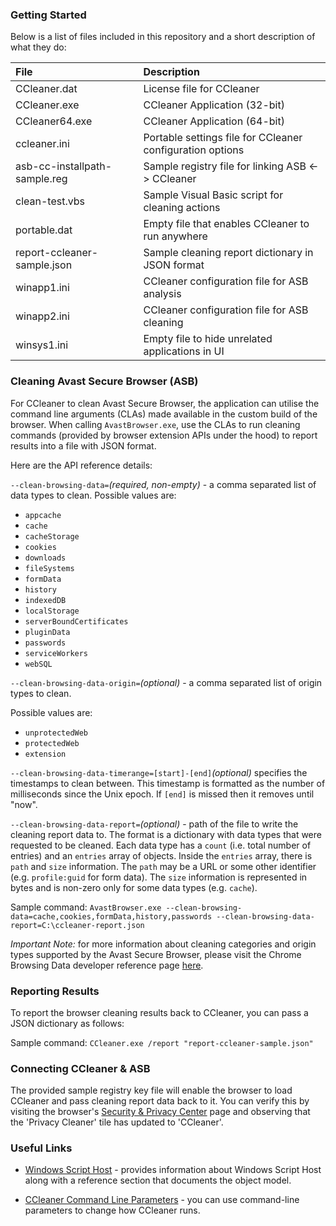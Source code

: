 ### Getting Started

Below is a list of files included in this repository and a short description of what they do:

|File|Description|
|:--|:--|
|CCleaner.dat|License file for CCleaner|
|CCleaner.exe|CCleaner Application (32-bit)|
|CCleaner64.exe|CCleaner Application (64-bit)|
|ccleaner.ini|Portable settings file for CCleaner configuration options|
|asb-cc-installpath-sample.reg|Sample registry file for linking ASB <-> CCleaner|
|clean-test.vbs|Sample Visual Basic script for cleaning actions|
|portable.dat|Empty file that enables CCleaner to run anywhere|
|report-ccleaner-sample.json|Sample cleaning report dictionary in JSON format|
|winapp1.ini|CCleaner configuration file for ASB analysis|
|winapp2.ini|CCleaner configuration file for ASB cleaning|
|winsys1.ini|Empty file to hide unrelated applications in UI|

### Cleaning Avast Secure Browser (ASB)

For CCleaner to clean Avast Secure Browser, the application can utilise the command line arguments (CLAs) made available in the custom build of the browser. When calling `AvastBrowser.exe`, use the CLAs to run cleaning commands (provided by browser extension APIs under the hood) to report results into a file with JSON format.

Here are the API reference details:

`--clean-browsing-data=`*(required, non-empty)* - a comma separated list of data types to clean. Possible values are: 

- `appcache`
- `cache`
- `cacheStorage`
- `cookies`
- `downloads`
- `fileSystems`
- `formData`
- `history`
- `indexedDB`
- `localStorage`
- `serverBoundCertificates`
- `pluginData`
- `passwords`
- `serviceWorkers`
- `webSQL`

`--clean-browsing-data-origin=`*(optional)* - a comma separated list of origin types to clean. 

Possible values are:

- `unprotectedWeb`
- `protectedWeb`
- `extension`

`--clean-browsing-data-timerange=[start]-[end]`*(optional)* specifies the timestamps to clean between. This timestamp is formatted as the number of milliseconds since the Unix epoch. If `[end]` is missed then it removes until "now".

`--clean-browsing-data-report=`*(optional)* - path of the file to write the cleaning report data to. The format is a dictionary with data types that were requested to be cleaned. Each data type has a `count` (i.e. total number of entries) and an `entries` array of objects. Inside the `entries` array, there is `path` and `size` information. The `path` may be a URL or some other identifier (e.g. `profile:guid` for form data). The `size` information is represented in bytes and is non-zero only for some data types (e.g. `cache`).

Sample command:
`AvastBrowser.exe --clean-browsing-data=cache,cookies,formData,history,passwords --clean-browsing-data-report=C:\ccleaner-report.json`

*Important Note:* for more information about cleaning categories and origin types supported by the Avast Secure Browser, please visit the Chrome Browsing Data developer reference page [here](https://developer.chrome.com/extensions/browsingData).

### Reporting Results

To report the browser cleaning results back to CCleaner, you can pass a JSON dictionary as follows:

Sample command:
`CCleaner.exe /report "report-ccleaner-sample.json"`

### Connecting CCleaner & ASB

The provided sample registry key file will enable the browser to load CCleaner and pass cleaning report data back to it. You can verify this by visiting the browser's [Security & Privacy Center](secure://security-privacy-center/) page and observing that the 'Privacy Cleaner' tile has updated to 'CCleaner'.

### Useful Links

- [Windows Script Host](https://docs.microsoft.com/en-us/previous-versions/windows/internet-explorer/ie-developer/windows-scripting/9bbdkx3k(v%3dvs.84)) - provides information about Windows Script Host along with a reference section that documents the object model.

- [CCleaner Command Line Parameters](www.ccleaner.com/docs/ccleaner/advanced-usage/command-line-parameters) - you can use command-line parameters to change how CCleaner runs.